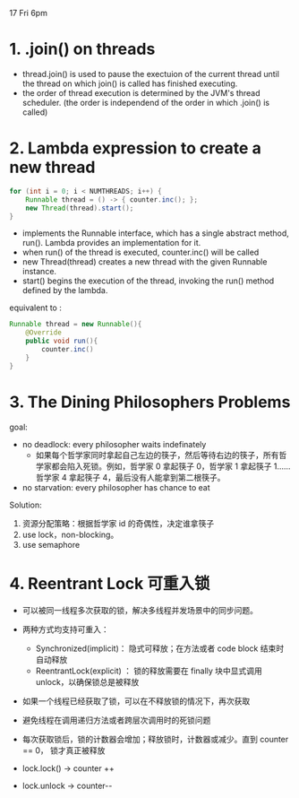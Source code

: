 17 Fri 6pm

# 1. .join() on threads

- thread.join() is used to pause the exectuion of the current thread until the thread on which join() is called has finished executing.
- the order of thread execution is determined by the JVM's thread scheduler. (the order is independend of the order in which .join() is called)

# 2. Lambda expression to create a new thread

```java
for (int i = 0; i < NUMTHREADS; i++) {
    Runnable thread = () -> { counter.inc(); };
    new Thread(thread).start();
}
```

- implements the Runnable interface, which has a single abstract method, run(). Lambda provides an implementation for it.
- when run() of the thread is executed, counter.inc() will be called
- new Thread(thread) creates a new thread with the given Runnable instance.
- start() begins the execution of the thread, invoking the run() method defined by the lambda.

equivalent to :

```java
Runnable thread = new Runnable(){
    @Override
    public void run(){
        counter.inc()
    }
}
```

# 3. The Dining Philosophers Problems

goal:

- no deadlock: every philosopher waits indefinately
  - 如果每个哲学家同时拿起自己左边的筷子，然后等待右边的筷子，所有哲学家都会陷入死锁。例如，哲学家 0 拿起筷子 0，哲学家 1 拿起筷子 1……哲学家 4 拿起筷子 4，最后没有人能拿到第二根筷子。
- no starvation: every philosopher has chance to eat

Solution:

1. 资源分配策略：根据哲学家 id 的奇偶性，决定谁拿筷子
2. use lock，non-blocking。
3. use semaphore

# 4. Reentrant Lock 可重入锁

- 可以被同一线程多次获取的锁，解决多线程并发场景中的同步问题。

- 两种方式均支持可重入：

  - Synchronized(implicit)： 隐式可释放；在方法或者 code block 结束时自动释放
  - ReentrantLock(explicit) ： 锁的释放需要在 finally 块中显式调用 unlock，以确保锁总是被释放

- 如果一个线程已经获取了锁，可以在不释放锁的情况下，再次获取
- 避免线程在调用递归方法或者跨层次调用时的死锁问题
- 每次获取锁后，锁的计数器会增加；释放锁时，计数器或减少。直到 counter == 0， 锁才真正被释放
- lock.lock() -> counter ++
- lock.unlock -> counter--
